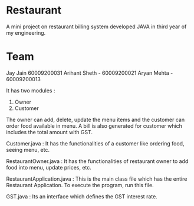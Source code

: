 # Restaurant

A mini project on restaurant billing system developed JAVA in third year of my engineering.

# Team

Jay Jain 60009200031
Arihant Sheth - 60009200021
Aryan Mehta - 60009200013

It has two modules :

1. Owner
2. Customer

The owner can add, delete, update the menu items and the customer can order food available in menu.
A bill is also generated for customer which includes the total amount with GST.

Customer.java : It has the functionalities of a customer like ordering food, seeing menu, etc.

RestaurantOwner.java : It has the functionalities of restaurant owner to add food into menu, update prices, etc.

RestaurantApplication.java : This is the main class file which has the entire Restaurant Application. To execute the program, run this file.

GST.java : Its an interface which defines the GST interest rate.
